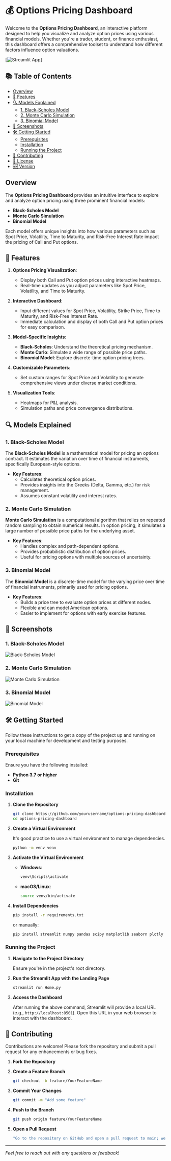 # 💰 Options Pricing Dashboard

Welcome to the **Options Pricing Dashboard**, an interactive platform designed to help you visualize and analyze option prices using various financial models. Whether you're a trader, student, or finance enthusiast, this dashboard offers a comprehensive toolset to understand how different factors influence option valuations.

[![Streamlit App](https://img.shields.io/badge/Streamlit-App-blue)]

## 📚 Table of Contents

- [Overview](#overview)
- [🚀 Features](#-features)
- [🔍 Models Explained](#-models-explained)
  - [1. Black-Scholes Model](#1-black-scholes-model)
  - [2. Monte Carlo Simulation](#2-monte-carlo-simulation)
  - [3. Binomial Model](#3-binomial-model)
- [📸 Screenshots](#-screenshots)
- [🛠️ Getting Started](#️-getting-started)
  - [Prerequisites](#prerequisites)
  - [Installation](#installation)
  - [Running the Project](#running-the-project)
- [🤝 Contributing](#-contributing)
- [📄 License](#-license)
- [🆕 Version](#-version)

## Overview

The **Options Pricing Dashboard** provides an intuitive interface to explore and analyze option pricing using three prominent financial models:

- **Black-Scholes Model**
- **Monte Carlo Simulation**
- **Binomial Model**

Each model offers unique insights into how various parameters such as Spot Price, Volatility, Time to Maturity, and Risk-Free Interest Rate impact the pricing of Call and Put options.

## 🚀 Features

1. **Options Pricing Visualization**:
   - Display both Call and Put option prices using interactive heatmaps.
   - Real-time updates as you adjust parameters like Spot Price, Volatility, and Time to Maturity.

2. **Interactive Dashboard**:
   - Input different values for Spot Price, Volatility, Strike Price, Time to Maturity, and Risk-Free Interest Rate.
   - Immediate calculation and display of both Call and Put option prices for easy comparison.

3. **Model-Specific Insights**:
   - **Black-Scholes**: Understand the theoretical pricing mechanism.
   - **Monte Carlo**: Simulate a wide range of possible price paths.
   - **Binomial Model**: Explore discrete-time option pricing trees.

4. **Customizable Parameters**:
   - Set custom ranges for Spot Price and Volatility to generate comprehensive views under diverse market conditions.

5. **Visualization Tools**:
   - Heatmaps for P&L analysis.
   - Simulation paths and price convergence distributions.

## 🔍 Models Explained

### 1. Black-Scholes Model

The **Black-Scholes Model** is a mathematical model for pricing an options contract. It estimates the variation over time of financial instruments, specifically European-style options.

- **Key Features**:
  - Calculates theoretical option prices.
  - Provides insights into the Greeks (Delta, Gamma, etc.) for risk management.
  - Assumes constant volatility and interest rates.

### 2. Monte Carlo Simulation

**Monte Carlo Simulation** is a computational algorithm that relies on repeated random sampling to obtain numerical results. In option pricing, it simulates a large number of possible price paths for the underlying asset.

- **Key Features**:
  - Handles complex and path-dependent options.
  - Provides probabilistic distribution of option prices.
  - Useful for pricing options with multiple sources of uncertainty.

### 3. Binomial Model

The **Binomial Model** is a discrete-time model for the varying price over time of financial instruments, primarily used for pricing options.

- **Key Features**:
  - Builds a price tree to evaluate option prices at different nodes.
  - Flexible and can model American options.
  - Easier to implement for options with early exercise features.

## 📸 Screenshots

<!-- Add your screenshots below by replacing the placeholders with your image links -->

### 1. Black-Scholes Model

![Black-Scholes Model](path/to/black-scholes-screenshot.png)

### 2. Monte Carlo Simulation

![Monte Carlo Simulation](path/to/monte-carlo-screenshot.png)

### 3. Binomial Model

![Binomial Model](path/to/binomial-model-screenshot.png)

## 🛠️ Getting Started

Follow these instructions to get a copy of the project up and running on your local machine for development and testing purposes.

### Prerequisites

Ensure you have the following installed:

- **Python 3.7 or higher**
- **Git**

### Installation

1. **Clone the Repository**

   ```bash
   git clone https://github.com/yourusername/options-pricing-dashboard.git
   cd options-pricing-dashboard
   ```

2. **Create a Virtual Environment**

   It's good practice to use a virtual environment to manage dependencies.

   ```bash
   python -m venv venv
   ```

3. **Activate the Virtual Environment**

   - **Windows**:

     ```bash
     venv\Scripts\activate
     ```

   - **macOS/Linux**:

     ```bash
     source venv/bin/activate
     ```

4. **Install Dependencies**

   ```bash
   pip install -r requirements.txt
   ```

   or manually:

   ```bash
   pip install streamlit numpy pandas scipy matplotlib seaborn plotly
   ```

### Running the Project

1. **Navigate to the Project Directory**

   Ensure you're in the project's root directory.

2. **Run the Streamlit App with the Landing Page**

   ```bash
   streamlit run Home.py
   ```

3. **Access the Dashboard**

   After running the above command, Streamlit will provide a local URL (e.g., `http://localhost:8501`). Open this URL in your web browser to interact with the dashboard.

## 🤝 Contributing

Contributions are welcome! Please fork the repository and submit a pull request for any enhancements or bug fixes.

1. **Fork the Repository**

2. **Create a Feature Branch**

   ```bash
   git checkout -b feature/YourFeatureName
   ```

3. **Commit Your Changes**

   ```bash
   git commit -m "Add some feature"
   ```

4. **Push to the Branch**

   ```bash
   git push origin feature/YourFeatureName
   ```

5. **Open a Pull Request**
   ```bash
   "Go to the repository on GitHub and open a pull request to main; we'll review and merge your changes or send a message if we need more changes. Any improvements are welcome!"
   ```

---

*Feel free to reach out with any questions or feedback!*



